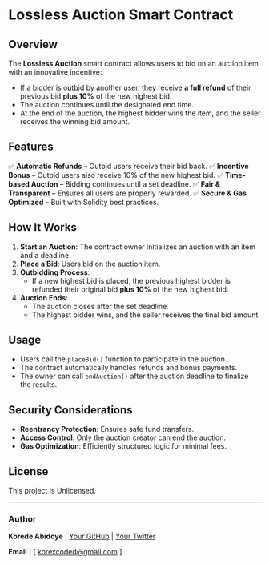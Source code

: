 # Lossless Auction Smart Contract

## Overview
The **Lossless Auction** smart contract allows users to bid on an auction item with an innovative incentive:
- If a bidder is outbid by another user, they receive **a full refund** of their previous bid **plus 10%** of the new highest bid.
- The auction continues until the designated end time.
- At the end of the auction, the highest bidder wins the item, and the seller receives the winning bid amount.

## Features
✅ **Automatic Refunds** – Outbid users receive their bid back.
✅ **Incentive Bonus** – Outbid users also receive 10% of the new highest bid.
✅ **Time-based Auction** – Bidding continues until a set deadline.
✅ **Fair & Transparent** – Ensures all users are properly rewarded.
✅ **Secure & Gas Optimized** – Built with Solidity best practices.

## How It Works
1. **Start an Auction**: The contract owner initializes an auction with an item and a deadline.
2. **Place a Bid**: Users bid on the auction item.
3. **Outbidding Process**:
   - If a new highest bid is placed, the previous highest bidder is refunded their original bid **plus 10%** of the new highest bid.
4. **Auction Ends**:
   - The auction closes after the set deadline.
   - The highest bidder wins, and the seller receives the final bid amount.

## Usage
- Users call the `placeBid()` function to participate in the auction.
- The contract automatically handles refunds and bonus payments.
- The owner can call `endAuction()` after the auction deadline to finalize the results.

## Security Considerations
- **Reentrancy Protection**: Ensures safe fund transfers.
- **Access Control**: Only the auction creator can end the auction.
- **Gas Optimization**: Efficiently structured logic for minimal fees.

## License
This project is Unlicensed.

---
### Author
**Korede Abidoye** | [Your GitHub](https://github.com/koded247) | [Your Twitter](https://twitter.com/akoredeszn_)

**Email** | [ korexcoded@gmail.com ]

